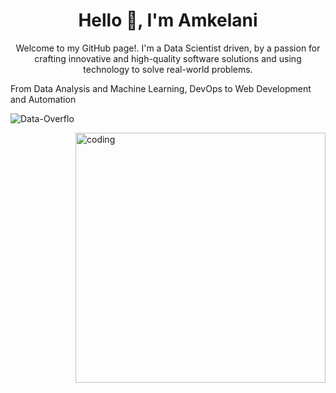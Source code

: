 <h1 align="center">Hello 👋, I'm Amkelani</h1>

<!--
**Data-Overflo/Data-Overflo** is a ✨ _special_ ✨ repository because its `README.md` (this file) appears on your GitHub profile.

Here are some ideas to get you started:

- 🔭 I’m currently working on ...
- 🌱 I’m currently learning ...
- 👯 I’m looking to collaborate on ...
- 🤔 I’m looking for help with ...
- 💬 Ask me about ...
- 📫 How to reach me: ...
- 😄 Pronouns: ...
- ⚡ Fun fact: ...
-->
<p align="center"> Welcome to my GitHub page!. I'm a Data Scientist driven, by a passion for crafting innovative and high-quality software solutions and using technology to solve real-world problems.</p>
<p>From Data Analysis and Machine Learning, DevOps to Web Development and Automation</p>

<p align="left"> <img src="https://komarev.com/ghpvc/?username=Data-Overflo&label=Profile%20views&color=0e75b6&style=flat" alt="Data-Overflo" /> </p>

<img align="right" alt="coding" width="400" src="https://raw.githubusercontent.com/hasibul-hasan-shuvo/hasibul-hasan-shuvo/main/images/coding-boy.gif">
